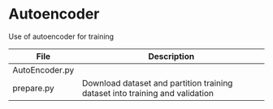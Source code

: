 # Autoencoder

Use of autoencoder for training

File|Description
--------------------|--------------------------------
AutoEncoder.py|
prepare.py|Download dataset and partition training dataset into training and validation
